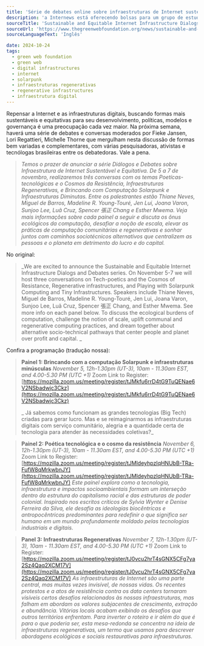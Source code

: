 ```yaml
---
title: 'Série de debates online sobre infraestruturas de Internet sustentáveis e equitativas'
description: 'a Internews está oferecendo bolsas para um grupo de estudo experimental sobre Malware em organizações sociais, coordenado pelo coordenador do Tecnologia Humanista, Celso Bessa, com sessões da primeira semana de Novembro, até meados de Dezembro de 2024. Saiba como se candidatar.'
sourceTitle: 'Sustainable and Equitable Internet Infrastructure Dialogs and Debates series'
sourceUrl: 'https://www.thegreenwebfoundation.org/news/sustainable-and-equitable-internet-infrastructure-panels/'
sourceLanguageText: 'Inglês'

date: 2024-10-24
tags:
  - green web foundation
  - green web
  - digital infrastructures
  - internet
  - solarpunk
  - infraestruturas regenerativas
  - regenerative infrastructures
  - infraestrutura digital
---
```


Repensar a Internet e as infraestruturas digitais, buscando formas mais sustentáveis e equitativas para seu desenvolvimento, políticas, modelos e governança é uma preocupação cada vez maior. Na próxima semana, haverá uma série de debates e conversas moderados por Fieke Jansen, Lori Regattieri, Michelle Thorne que mergulham nesta discussão de formas bem variadas e complementares, com várias pesquisadoras, ativistas e tecnólogas brasileiras entre os debatedoras. Vale a pena.

>_Temos o prazer de anunciar a série Diálogos e Debates sobre Infraestrutura de Internet Sustentável e Equitativa. De 5 a 7 de novembro, realizaremos três conversas com os temas Poetícas-tecnológicas e o Cosmos da Resistência, Infraestruturas Regenerativas, e Brincando com Computação Solarpunk e Infraestruturas Diminutas. Entre os palestrantes estão Thiane Neves, Miguel de Barros, Madeline R. Young-Touré, Jen Lui, Joana Varon, Sunjoo Lee, Luã Cruz, Spencer 張正 Chang e Esther Mwema. Veja mais informações sobre cada painel a seguir e discuta os ônus ecológicos da computação, desafiar a noção de escala, elevar as práticas de computação comunitárias e regenerativas e sonhar juntos com caminhos sociotécnicos alternativos que centralizem as pessoas e o planeta em detrimento do lucro e do capital._

No original:

> _We are excited to announce the Sustainable and Equitable Internet Infrastructure Dialogs and Debates series. On November 5-7 we will host three conversations on Tech-poetics and the Cosmos of Resistance, Regenerative infrastructures, and Playing with Solarpunk Computing and Tiny Infrastructures. Speakers include Thiane Neves, Miguel de Barros, Madeline R. Young-Touré, Jen Lui, Joana Varon, Sunjoo Lee, Luã Cruz, Spencer 張正 Chang, and Esther Mwema. See more info on each panel below. To discuss the ecological burdens of computation, challenge the notion of scale, uplift communal and regenerative computing practices, and dream together about alternative socio-technical pathways that center people and planet over profit and capital. _

 Confira a programação (tradução nossa):

> **Painel 1: Brincando com a computação Solarpunk e infraestruturas minúsculas**
> _November 5, 12h-1.30pm (UT-3), 10am - 11.30am EST, and 4.00-5.30 PM (UTC +1)_
> Zoom Link to Register:
> [https://mozilla.zoom.us/meeting/register/tJMkfu6rrD4tG9TuQENae6V2NSbadwjc3Ckz](https://mozilla.zoom.us/meeting/register/tJMkfu6rrD4tG9TuQENae6V2NSbadwjc3Ckz)
>
> _ Já sabemos como funcionam as grandes tecnologias (Big Tech) criadas para gerar lucro. Mas e se reimaginarmos as infraestruturas digitais com serviço comunitário, alegria e a quantidade certa de tecnologia para atender às necessidades coletivas?_

> **Painel 2: Poética tecnológica e o cosmo da resistência**
> _November 6, 12h-1.30pm (UT-3), 10am - 11.30am EST, and 4.00-5.30 PM (UTC +1)_
> Zoom Link to Register:
> [https://mozilla.zoom.us/meeting/register/tJMldeyhpzIqHNUbB-TRa-FufW8qMrkwbnJY](https://mozilla.zoom.us/meeting/register/tJMldeyhpzIqHNUbB-TRa-FufW8qMrkwbnJY)
> _Este painel explora como a tecnologia, infraestrutura e impactos socioambientais formam um interseção dentro da estrutura do capitalismo racial e das estruturas de poder colonial. Inspirado nos escritos críticos de Sylvia Wynter e Denise Ferreira da Silva, ele desafia as ideologias biocêntricas e antropocêntricas predominantes para redefinir o que significa ser humano em um mundo profundamente moldado pelas tecnologias industriais e digitais._

> **Panel 3: Infraestruturas Regenerativas**
> _November 7, 12h-1.30pm (UT-3), 10am - 11.30am EST, and 4.00-5.30 PM (UTC +1)_
> Zoom Link to Register:
> [https://mozilla.zoom.us/meeting/register/tJ0vcu2hrT4sGNX5CFg7ya2Sz4Qaq2XCM17V](https://mozilla.zoom.us/meeting/register/tJ0vcu2hrT4sGNX5CFg7ya2Sz4Qaq2XCM17V)
>_As infraestruturas de Internet são uma parte central, mas muitas vezes invisível, de nossas vidas. Os recentes protestos e a atos de resistência contra os data centers tornaram visíveis certos desafios relacionados às nossas infraestruturas, mas falham em abordam os valores subjacentes de crescimento, extração e abundância.  Vitórias locais acabam exibindo os desafios que outros territórios enfrentam. Para inverter o roteiro e ir além do que é para o que poderia ser, esta mesa-redonda se concentra na ideia de infraestruturas regenerativas, um termo que usamos para descrever abordagens ecológicas e sociais restaurativas para infraestruturas._
